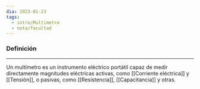 ```yaml
---
dia: 2023-01-23
tags:
  - intro/Multimetro
  - nota/facultad
---
```

### Definición
---
Un multímetro es un instrumento eléctrico portátil capaz de medir directamente magnitudes eléctricas activas, como [[Corriente eléctrica]] y [[Tensión]], o pasivas, como [[Resistencia]], [[Capacitancia]] y otras.
